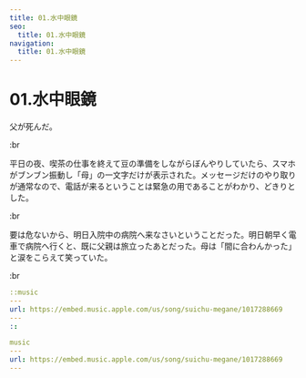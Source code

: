 ```yaml
---
title: 01.水中眼鏡
seo:
  title: 01.水中眼鏡
navigation:
  title: 01.水中眼鏡
---
```


# 01.水中眼鏡

父が死んだ。

:br

平日の夜、喫茶の仕事を終えて豆の準備をしながらぼんやりしていたら、スマホがブンブン振動し「母」の一文字だけが表示された。メッセージだけのやり取りが通常なので、電話が来るということは緊急の用であることがわかり、どきりとした。

:br

要は危ないから、明日入院中の病院へ来なさいということだった。明日朝早く電車で病院へ行くと、既に父親は旅立ったあとだった。母は「間に合わんかった」と涙をこらえて笑っていた。

:br

```yaml
::music
---
url: https://embed.music.apple.com/us/song/suichu-megane/1017288669
---
::
```

```yaml
music
---
url: https://embed.music.apple.com/us/song/suichu-megane/1017288669
---
```

